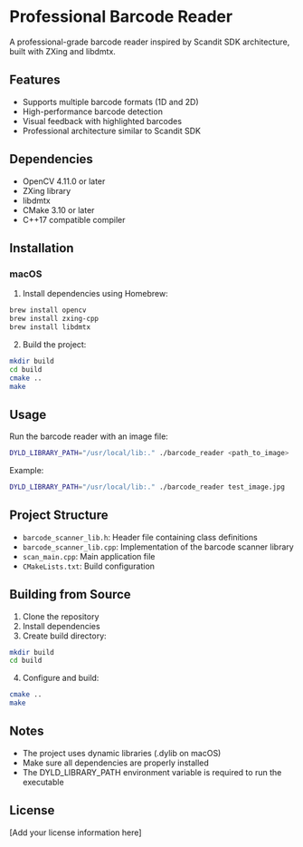 # Professional Barcode Reader

A professional-grade barcode reader inspired by Scandit SDK architecture, built with ZXing and libdmtx.

## Features

- Supports multiple barcode formats (1D and 2D)
- High-performance barcode detection
- Visual feedback with highlighted barcodes
- Professional architecture similar to Scandit SDK

## Dependencies

- OpenCV 4.11.0 or later
- ZXing library
- libdmtx
- CMake 3.10 or later
- C++17 compatible compiler

## Installation

### macOS

1. Install dependencies using Homebrew:
```bash
brew install opencv
brew install zxing-cpp
brew install libdmtx
```

2. Build the project:
```bash
mkdir build
cd build
cmake ..
make
```

## Usage

Run the barcode reader with an image file:
```bash
DYLD_LIBRARY_PATH="/usr/local/lib:." ./barcode_reader <path_to_image>
```

Example:
```bash
DYLD_LIBRARY_PATH="/usr/local/lib:." ./barcode_reader test_image.jpg
```

## Project Structure

- `barcode_scanner_lib.h`: Header file containing class definitions
- `barcode_scanner_lib.cpp`: Implementation of the barcode scanner library
- `scan_main.cpp`: Main application file
- `CMakeLists.txt`: Build configuration

## Building from Source

1. Clone the repository
2. Install dependencies
3. Create build directory:
```bash
mkdir build
cd build
```

4. Configure and build:
```bash
cmake ..
make
```

## Notes

- The project uses dynamic libraries (.dylib on macOS)
- Make sure all dependencies are properly installed
- The DYLD_LIBRARY_PATH environment variable is required to run the executable

## License

[Add your license information here] 